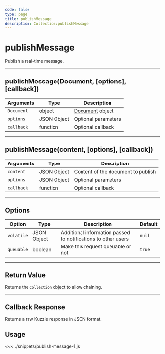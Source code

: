 ```yaml
---
code: false
type: page
title: publishMessage
description: Collection:publishMessage
---
```


# publishMessage

Publish a real-time message.

---

## publishMessage(Document, [options], [callback])

| Arguments  | Type        | Description                            |
| ---------- | ----------- | -------------------------------------- |
| `Document` | object      | [Document](/sdk/js/5/core-classes/document) object |
| `options`  | JSON Object | Optional parameters                    |
| `callback` | function    | Optional callback                      |

---

## publishMessage(content, [options], [callback])

| Arguments  | Type        | Description                        |
| ---------- | ----------- | ---------------------------------- |
| `content`  | JSON Object | Content of the document to publish |
| `options`  | JSON Object | Optional parameters                |
| `callback` | function    | Optional callback                  |

---

## Options

| Option     | Type        | Description                                                   | Default |
| ---------- | ----------- | ------------------------------------------------------------- | ------- |
| `volatile` | JSON Object | Additional information passed to notifications to other users | `null`  |
| `queuable` | boolean     | Make this request queuable or not                             | `true`  |

---

## Return Value

Returns the `Collection` object to allow chaining.

---

## Callback Response

Returns a raw Kuzzle response in JSON format.

## Usage

<<< ./snippets/publish-message-1.js
